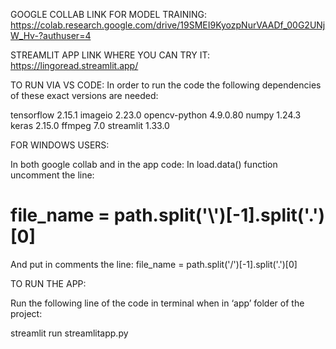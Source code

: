 GOOGLE COLLAB LINK FOR MODEL TRAINING: 
https://colab.research.google.com/drive/19SMEI9KyozpNurVAADf_00G2UNjW_Hv-?authuser=4

STREAMLIT APP LINK WHERE YOU CAN TRY IT:
https://lingoread.streamlit.app/

TO RUN VIA VS CODE:
In order to run the code the following dependencies of these exact versions are needed:

tensorflow                    2.15.1
imageio                       2.23.0
opencv-python                 4.9.0.80
numpy                         1.24.3
keras                         2.15.0
ffmpeg			                  7.0
streamlit                     1.33.0

FOR WINDOWS USERS:

In both google collab and in the app code:
In load.data() function uncomment the line:
# file_name = path.split('\\')[-1].split('.')[0]
And put in comments the line:
file_name = path.split('/')[-1].split('.')[0]

TO RUN THE APP:

Run the following line of the code in terminal when in ‘app’ folder of the project:

streamlit run streamlitapp.py
